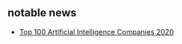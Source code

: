 ## notable news
- [Top 100 Artificial Intelligence Companies 2020](https://www.datamation.com/artificial-intelligence/top-artificial-intelligence-companies.html)
